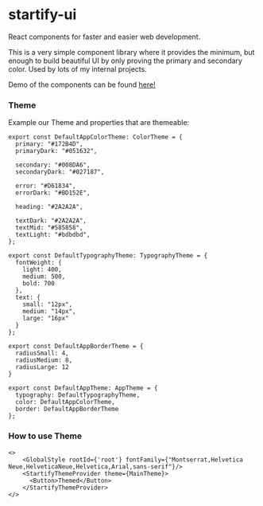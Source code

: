 # startify-ui

React components for faster and easier web development.

This is a very simple component library where it provides the minimum, but enough to build beautiful UI by only proving the primary and secondary color.
Used by lots of my internal projects.

Demo of the components can be found [here!](https://ahpoi.github.io/startify-ui/?path=/docs/inputs-button--button-styles)

### Theme

Example our Theme and properties that are themeable:

```
export const DefaultAppColorTheme: ColorTheme = {
  primary: "#172B4D",
  primaryDark: "#051632",

  secondary: "#008DA6",
  secondaryDark: "#027187",

  error: "#D61834",
  errorDark: "#BD152E",

  heading: "#2A2A2A",

  textDark: "#2A2A2A",
  textMid: "#585858",
  textLight: "#bdbdbd",
};

export const DefaultTypographyTheme: TypographyTheme = {
  fontWeight: {
    light: 400,
    medium: 500,
    bold: 700
  },
  text: {
    small: "12px",
    medium: "14px",
    large: "16px"
  }
};

export const DefaultAppBorderTheme = {
  radiusSmall: 4,
  radiusMedium: 8,
  radiusLarge: 12
}

export const DefaultAppTheme: AppTheme = {
  typography: DefaultTypographyTheme,
  color: DefaultAppColorTheme,
  border: DefaultAppBorderTheme
};
```

### How to use Theme

```
<>
    <GlobalStyle rootId={'root'} fontFamily={"Montserrat,Helvetica Neue,HelveticaNeue,Helvetica,Arial,sans-serif"}/>
    <StartifyThemeProvider theme={MainTheme}>
      <Button>Themed</Button>
    </StartifyThemeProvider>
</>
```
